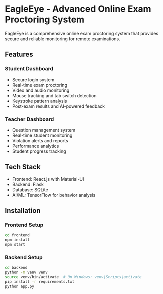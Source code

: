 # EagleEye - Advanced Online Exam Proctoring System

EagleEye is a comprehensive online exam proctoring system that provides secure and reliable monitoring for remote examinations.

## Features

### Student Dashboard
- Secure login system
- Real-time exam proctoring
- Video and audio monitoring
- Mouse tracking and tab switch detection
- Keystroke pattern analysis
- Post-exam results and AI-powered feedback

### Teacher Dashboard
- Question management system
- Real-time student monitoring
- Violation alerts and reports
- Performance analytics
- Student progress tracking

## Tech Stack
- Frontend: React.js with Material-UI
- Backend: Flask
- Database: SQLite
- AI/ML: TensorFlow for behavior analysis

## Installation

### Frontend Setup
```bash
cd frontend
npm install
npm start
```

### Backend Setup
```bash
cd backend
python -m venv venv
source venv/bin/activate  # On Windows: venv\Scripts\activate
pip install -r requirements.txt
python app.py
```
